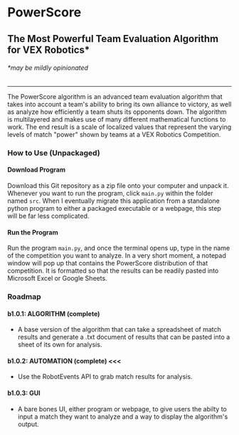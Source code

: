 # PowerScore
## The Most Powerful Team Evaluation Algorithm for VEX Robotics*
###### *may be mildly opinionated

---
The PowerScore algorithm is an advanced team evaluation algorithm that takes into account a team's ability to bring its own alliance to victory, as well as analyze how efficiently a team shuts its opponents down. The algorithm is multilayered and makes use of many different mathematical functions to work. The end result is a scale of localized values that represent the varying levels of match "power" shown by teams at a VEX Robotics Competition.

### How to Use (Unpackaged)
#### Download Program
Download this Git repository as a zip file onto your computer and unpack it. Whenever you want to run the program, click `main.py` within the folder named `src`. When I eventually migrate this application from a standalone python program to either a packaged executable or a webpage, this step will be far less complicated.

#### Run the Program
Run the program `main.py`, and once the terminal opens up, type in the name of the competition you want to analyze. In a very short moment, a notepad window will pop up that contains the PowerScore distribution of that competition. It is formatted so that the results can be readily pasted into Microsoft Excel or Google Sheets.

### Roadmap
#### b1.0.1: ALGORITHM (complete) 
- A base version of the algorithm that can take a spreadsheet of match results and generate a .txt document of results that can be pasted into a sheet of its own for analysis.

#### b1.0.2: AUTOMATION (complete) <<<
- Use the RobotEvents API to grab match results for analysis.

#### b1.0.3: GUI
- A bare bones UI, either program or webpage, to give users the abilty to input a match they want to analyze and a way to display the algorithm's output.